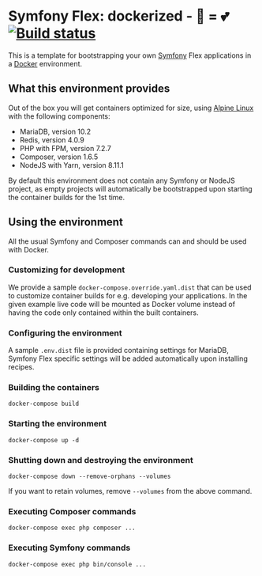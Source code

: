 # Symfony Flex: dockerized - 🐋 = 💕          [![Build status][bs-image]][bs-url]

This is a template for bootstrapping your own [Symfony][symfony] Flex applications
in a [Docker][docker] environment.

## What this environment provides

Out of the box you will get containers optimized for size, using [Alpine Linux][alpine]
with the following components:

- MariaDB, version 10.2
- Redis, version 4.0.9
- PHP with FPM, version 7.2.7
- Composer, version 1.6.5
- NodeJS with Yarn, version 8.11.1

By default this environment does not contain any Symfony or NodeJS project,
as empty projects will automatically be bootstrapped upon starting the container
builds for the 1st time.

## Using the environment

All the usual Symfony and Composer commands can and should be used with Docker.

### Customizing for development

We provide a sample `docker-compose.override.yaml.dist` that can be used to
customize container builds for e.g. developing your applications. In the given
example live code will be mounted as Docker volume instead of having the code
only contained within the built containers.

### Configuring the environment

A sample `.env.dist` file is provided containing settings for MariaDB, Symfony
Flex specific settings will be added automatically upon installing recipes.

### Building the containers

```console
docker-compose build
```

### Starting the environment

```console
docker-compose up -d
```

### Shutting down and destroying the environment

```console
docker-compose down --remove-orphans --volumes
```

If you want to retain volumes, remove `--volumes` from the above command.

### Executing Composer commands

```console
docker-compose exec php composer ...
```

### Executing Symfony commands

```console
docker-compose exec php bin/console ...
```

[bs-image]: https://travis-ci.org/kogitoapp/symfonx-flex-docker.svg?branch=master
[bs-url]: https://travis-ci.org/kogitoapp/symfonx-flex-docker

[symfony]: https://symfony.com/
[docker]: https://docker.com/
[alpine]: https://alpinelinux.org/
